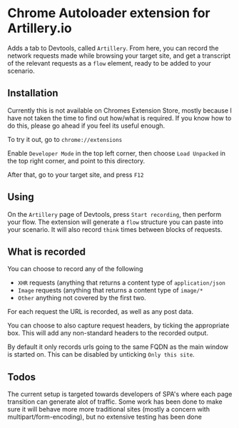 # Chrome Autoloader extension for Artillery.io

Adds a tab to Devtools, called `Artillery`. From here, you can record the network requests made while browsing your target site, and get a transcript of the relevant requests as a `flow` element, ready to be added to your scenario.

## Installation
Currently this is not available on Chromes Extension Store, mostly because I have not taken the time to find out how/what is required.
If you know how to do this, please go ahead if you feel its useful enough.


To try it out, go to
`chrome://extensions`

Enable `Developer Mode` in the top left corner, then choose `Load Unpacked` in the top right corner, and point to this directory.

After that, go to your target site, and press `F12`


## Using
On the `Artillery` page of Devtools, press `Start recording`, then perform your flow.
The extension will generate a `flow` structure you can paste into your scenario.
It will also record `think` times between blocks of requests.

## What is recorded
You can choose to record any of the following

- `XHR` requests (anything that returns a content type of `application/json`
- `Image` requests (anything that returns a content type of `image/*`
- `Other` anything not covered by the first two.

For each request the URL is recorded, as well as any post data.

You can choose to also capture request headers, by ticking the appropriate box. This will add any non-standard headers to the recorded output. 

By default it only records urls going to the same FQDN as the main window is started on. This can be disabled by unticking `Only this site`.

## Todos
The current setup is targeted towards developers of SPA's where each page transition can generate alot of traffic. Some work has been done to make sure it will behave more more traditional sites (mostly a concern with multipart/form-encoding), but no extensive testing has been done
